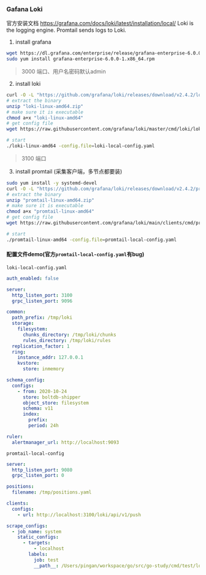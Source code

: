 ### Gafana  Loki
官方安装文档
https://grafana.com/docs/loki/latest/installation/local/
Loki is the logging engine.
Promtail sends logs to Loki.

1. install grafana 
```bash
wget https://dl.grafana.com/enterprise/release/grafana-enterprise-6.0.0-1.x86_64.rpm
sudo yum install grafana-enterprise-6.0.0-1.x86_64.rpm
```
> 3000 端口、用户名密码默认admin

2. install loki 

```bash
curl -O -L "https://github.com/grafana/loki/releases/download/v2.4.2/loki-linux-amd64.zip"
# extract the binary
unzip "loki-linux-amd64.zip"
# make sure it is executable
chmod a+x "loki-linux-amd64"
# get config file
wget https://raw.githubusercontent.com/grafana/loki/master/cmd/loki/loki-local-config.yaml

# start
./loki-linux-amd64 -config.file=loki-local-config.yaml

```
> 3100 端口


3. install promtail (采集客户端，多节点都要装)

```bash
sudo yum install -y systemd-devel
curl -O -L "https://github.com/grafana/loki/releases/download/v2.4.2/promtail-linux-amd64.zip"
# extract the binary
unzip "promtail-linux-amd64.zip"
# make sure it is executable
chmod a+x "promtail-linux-amd64"
# get config file
wget https://raw.githubusercontent.com/grafana/loki/main/clients/cmd/promtail/promtail-local-config.yaml

# start
./promtail-linux-amd64 -config.file=promtail-local-config.yaml

```

#### 配置文件demo(官方`promtail-local-config.yaml`有bug)
`loki-local-config.yaml`
```yaml
auth_enabled: false

server:
  http_listen_port: 3100
  grpc_listen_port: 9096

common:
  path_prefix: /tmp/loki
  storage:
    filesystem:
      chunks_directory: /tmp/loki/chunks
      rules_directory: /tmp/loki/rules
  replication_factor: 1
  ring:
    instance_addr: 127.0.0.1
    kvstore:
      store: inmemory

schema_config:
  configs:
    - from: 2020-10-24
      store: boltdb-shipper
      object_store: filesystem
      schema: v11
      index:
        prefix:
        period: 24h

ruler:
  alertmanager_url: http://localhost:9093

```

`promtail-local-config`
```yaml
server:
  http_listen_port: 9080
  grpc_listen_port: 0

positions:
  filename: /tmp/positions.yaml

clients:
  configs:
    - url: http://localhost:3100/loki/api/v1/push

scrape_configs:
  - job_name: system
    static_configs:
      - targets:
          - localhost
        labels:
          job: test
          __path__: /Users/pingan/workspace/go/src/go-study/cmd/test/log/tmp/*log

```

